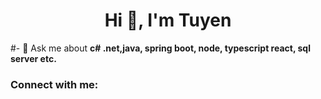 <h1 align="center">Hi 👋, I'm Tuyen</h1>

#- 💬 Ask me about **c# .net,java, spring boot, node, typescript react, sql server etc.**

<h3 align="left">Connect with me: </h3>
<p align="left">
</p>



